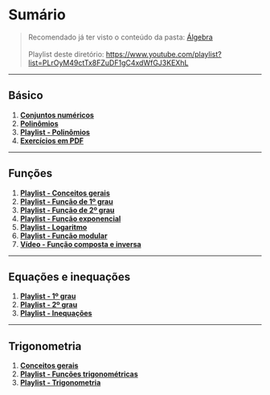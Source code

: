 # Sumário

> Recomendado já ter visto o conteúdo da pasta: [Álgebra](https://github.com/joao-pedro-angelo/AventurasPi/tree/main/algebra)<br><br>
> Playlist deste diretório: https://www.youtube.com/playlist?list=PLrOyM49ctTx8FZuDF1gC4xdWfGJ3KEXhL

---
## Básico
1. **[Conjuntos numéricos](teoria/conjuntosTeoria.md)**
2. **[Polinômios](teoria/polinômios.md)**
3. **[Playlist - Polinômios](https://www.youtube.com/playlist?list=PLEfwqyY2ox84iIVoCHP8JjObsXQtVjh2k)**
4. **[Exercícios em PDF](teoria/pdf/polinômiosEx.pdf)**

---
## Funções
1. **[Playlist - Conceitos gerais](https://www.youtube.com/playlist?list=PLTPg64KdGgYiYqKmotPzPJVchCwKpTLzm)**
2. **[Playlist - Função de 1º grau](https://www.youtube.com/playlist?list=PLTPg64KdGgYjMtxN9pJGBaenIRwNX1EtI)**
3. **[Playlist - Função de 2º grau](https://www.youtube.com/playlist?list=PLTPg64KdGgYjXe1Gcc6ji-juawdTSouUU)**
4. **[Playlist - Função exponencial](https://www.youtube.com/playlist?list=PLTPg64KdGgYhllRJbaGMQGRa-3-3RNGzb)**
5. **[Playlist - Logaritmo](https://www.youtube.com/playlist?list=PLTPg64KdGgYiyW4u-g8y-dSkT1iz2cUKA)**
6. **[Playlist - Função modular](https://www.youtube.com/playlist?list=PLTPg64KdGgYg0ySZNYbCo9Xrjg-FB7Djb)**
7. **[Vídeo - Função composta e inversa](https://www.youtube.com/watch?v=V9yhPL87lGs&ab_channel=ProfessorFerretto)**

---
## Equações e inequações
1. **[Playlist - 1º grau](https://www.youtube.com/playlist?list=PLGyv8aUrOlzDYO94MDTPacS5cqVZ-1e-f)**
2. **[Playlist - 2º grau](https://www.youtube.com/playlist?list=PLGyv8aUrOlzBk-ctqa9e7jBlLxnqGcrho)**
3. **[Playlist - Inequações](https://www.youtube.com/playlist?list=PLFmAdtvd3O_zf4DxyqzUOGAiXYRk2okBI)**

---
## Trigonometria

1. **[Conceitos gerais](teoria/trigonometriaGeral.md)**
2. **[Playlist - Funções trigonométricas](https://www.youtube.com/playlist?list=PLTLS-I2PnyJi4Biu481NVdOL0GhvY8J0d)**
3. **[Playlist - Trigonometria](https://www.youtube.com/playlist?list=PLEfwqyY2ox86JU-fviQa08fMH67W6oAKo)**
